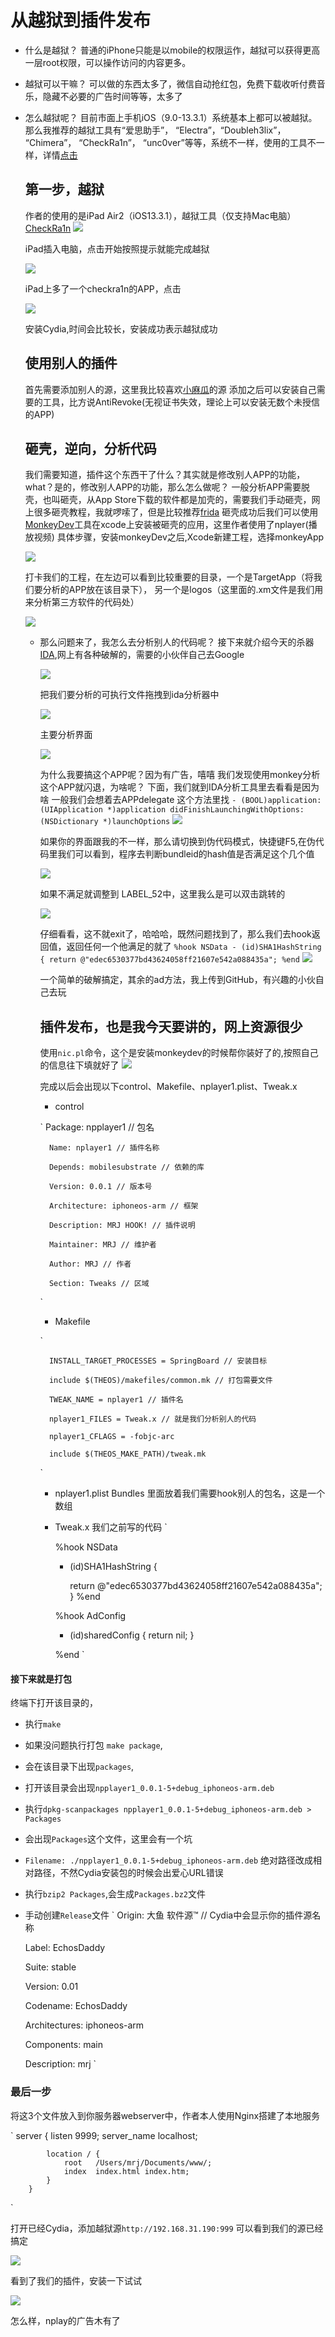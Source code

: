 # 从越狱到插件发布
* 什么是越狱？
    普通的iPhone只能是以mobile的权限运作，越狱可以获得更高一层root权限，可以操作访问的内容更多。
* 越狱可以干嘛？
    可以做的东西太多了，微信自动抢红包，免费下载收听付费音乐，隐藏不必要的广告时间等等，太多了
* 怎么越狱呢？
    目前市面上手机iOS（9.0-13.3.1）系统基本上都可以被越狱。那么我推荐的越狱工具有“爱思助手”， “Electra”，“Doubleh3lix”， “Chimera”， “CheckRa1n”， “unc0ver”等等，系统不一样，使用的工具不一样，详情[点击](https://www.abcydia.com/read-category/jailbreak)
    ## 第一步，越狱
    作者的使用的是iPad Air2（iOS13.3.1），越狱工具（仅支持Mac电脑）[CheckRa1n](https://checkra.in/)
    ![](chekra1n.jpg)
    
    iPad插入电脑，点击开始按照提示就能完成越狱
    
    ![](ipadmain.PNG)
    
    iPad上多了一个checkra1n的APP，点击
    
    ![](checkra1n.PNG)
    
    安装Cydia,时间会比较长，安装成功表示越狱成功
    ## 使用别人的插件
    首先需要添加别人的源，这里我比较喜欢[小麻瓜](http://apt.margua.top)的源
    添加之后可以安装自己需要的工具，比方说AntiRevoke(无视证书失效，理论上可以安装无数个未授信的APP)
    ## 砸壳，逆向，分析代码
    我们需要知道，插件这个东西干了什么？其实就是修改别人APP的功能，what？是的，修改别人APP的功能，那么怎么做呢？
    一般分析APP需要脱壳，也叫砸壳，从App Store下载的软件都是加壳的，需要我们手动砸壳，网上很多砸壳教程，我就啰嗦了，但是比较推荐[frida](https://github.com/AloneMonkey/frida-ios-dump)
    砸壳成功后我们可以使用[MonkeyDev](https://github.com/AloneMonkey/MonkeyDev)工具在xcode上安装被砸壳的应用，这里作者使用了nplayer(播放视频)
    具体步骤，安装monkeyDev之后,Xcode新建工程，选择monkeyApp
    
    ![](monkeydev.png)
    
    打卡我们的工程，在左边可以看到比较重要的目录，一个是TargetApp（将我们要分析的APP放在该目录下）， 另一个是logos（这里面的.xm文件是我们用来分析第三方软件的代码处）
    
    ![](codenav.jpg)
    
    * 那么问题来了，我怎么去分析别人的代码呢？
        接下来就介绍今天的杀器[IDA](https://www.hex-rays.com/products/ida/),网上有各种破解的，需要的小伙伴自己去Google
        
        ![](ida.jpg)
        
        把我们要分析的可执行文件拖拽到ida分析器中
        
        ![](ex.jpg)
        
        主要分析界面
        
        ![](fenxi.jpg)
        
        为什么我要搞这个APP呢？因为有广告，嘻嘻
        我们发现使用monkey分析这个APP就闪退，为啥呢？
        下面，我们就到IDA分析工具里去看看是因为啥
        一般我们会想着去APPdelegate 这个方法里找
        `
            - (BOOL)application:(UIApplication *)application didFinishLaunchingWithOptions:(NSDictionary *)launchOptions
        `
        ![](ipacode.jpg)
        
        如果你的界面跟我的不一样，那么请切换到伪代码模式，快捷键F5,在伪代码里我们可以看到，程序去判断bundleid的hash值是否满足这个几个值
        
        ![](eq.jpg)
        
        如果不满足就调整到 LABEL_52中，这里我么是可以双击跳转的
        
        ![](exit.jpg)
        
        仔细看看，这不就exit了，哈哈哈，既然问题找到了，那么我们去hook返回值，返回任何一个他满足的就了
        `
            %hook NSData
                - (id)SHA1HashString {
                    return @"edec6530377bd43624058ff21607e542a088435a";
                %end
        `
        ![](change.jpg)
        
        一个简单的破解搞定，其余的ad方法，我上传到GitHub，有兴趣的小伙自己去玩
        
        ## 插件发布，也是我今天要讲的，网上资源很少
        
        使用`nic.pl`命令，这个是安装monkeydev的时候帮你装好了的,按照自己的信息往下填就好了
        ![](nic.jpg)
        
        完成以后会出现以下control、Makefile、nplayer1.plist、Tweak.x
        * control
        
        `
            Package: npplayer1 // 包名
            
            Name: nplayer1 // 插件名称
            
            Depends: mobilesubstrate // 依赖的库
            
            Version: 0.0.1 // 版本号
            
            Architecture: iphoneos-arm // 框架
            
            Description: MRJ HOOK! // 插件说明
            
            Maintainer: MRJ // 维护者
            
            Author: MRJ // 作者
            
            Section: Tweaks // 区域
        `
        * Makefile
    
        `
        
            INSTALL_TARGET_PROCESSES = SpringBoard // 安装目标
            
            include $(THEOS)/makefiles/common.mk // 打包需要文件
            
            TWEAK_NAME = nplayer1 // 插件名
            
            nplayer1_FILES = Tweak.x // 就是我们分析别人的代码
            
            nplayer1_CFLAGS = -fobjc-arc
            
            include $(THEOS_MAKE_PATH)/tweak.mk
        `
        * nplayer1.plist
        Bundles 里面放着我们需要hook别人的包名，这是一个数组
        * Tweak.x
        我们之前写的代码
        `
        
            %hook NSData
            
            - (id)SHA1HashString {
                
                return @"edec6530377bd43624058ff21607e542a088435a";
            }
            %end
            
            %hook AdConfig
            
            + (id)sharedConfig {
                return nil;
            }

            %end
        `
#### 接下来就是打包

终端下打开该目录的，
* 执行`make` 
* 如果没问题执行打包 `make package`, 
* 会在该目录下出现`packages`,
* 打开该目录会出现`npplayer1_0.0.1-5+debug_iphoneos-arm.deb` 
* 执行`dpkg-scanpackages npplayer1_0.0.1-5+debug_iphoneos-arm.deb > Packages`
* 会出现`Packages`这个文件，这里会有一个坑
* `Filename: ./npplayer1_0.0.1-5+debug_iphoneos-arm.deb` 绝对路径改成相对路径，不然Cydia安装包的时候会出爱心URL错误
* 执行`bzip2 Packages`,会生成`Packages.bz2`文件
* 手动创建`Release`文件
`
    Origin: 大鱼 软件源™ // Cydia中会显示你的插件源名称
    
    Label: EchosDaddy
    
    Suite: stable
    
    Version: 0.01
    
    Codename: EchosDaddy
    
    Architectures: iphoneos-arm
    
    Components: main
    
    Description: mrj
`

### 最后一步
将这3个文件放入到你服务器webserver中，作者本人使用Nginx搭建了本地服务


`
        server {
            listen       9999;
            server_name  localhost;
    
            location / {
                root   /Users/mrj/Documents/www/;
                index  index.html index.htm;
            }
        }
`

打开已经Cydia，添加越狱源`http://192.168.31.190:999`
可以看到我们的源已经搞定

![](source.jpg)

看到了我们的插件，安装一下试试

![](installsource.jpg)

怎么样，nplay的广告木有了







